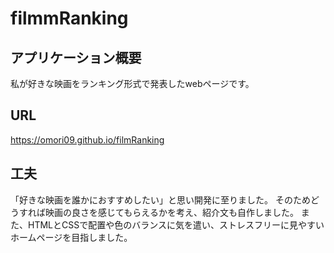 # filmmRanking

## アプリケーション概要  
私が好きな映画をランキング形式で発表したwebページです。

## URL  
https://omori09.github.io/filmRanking

## 工夫  
「好きな映画を誰かにおすすめしたい」と思い開発に至りました。
そのためどうすれば映画の良さを感じてもらえるかを考え、紹介文も自作しました。
また、HTMLとCSSで配置や色のバランスに気を遣い、ストレスフリーに見やすいホームページを目指しました。
